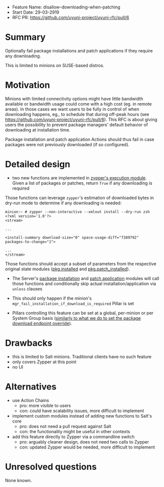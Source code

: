 - Feature Name: disallow-downloading-when-patching
- Start Date: 29-03-2919
- RFC PR: https://github.com/uyuni-project/uyuni-rfc/pull/6

# Summary
Optionally fail package installations and patch applications if they require any downloading.

This is limited to minions on SUSE-based distros.

# Motivation
Minions with limited connectivity options might have little bandwidth available or bandwidth usage could come with a high cost (eg. in remote areas). In those cases we want users to be fully in control of when downloading happens, eg., to schedule that during off-peak hours (see https://github.com/uyuni-project/uyuni-rfc/pull/6). This RFC is about giving users the possibility to prevent package managers' default behavior of downloading at installation time.

Package installation and patch application Actions should thus fail in case packages were not previously downloaded (if so configured).

# Detailed design
- two new functions are implemented in [zypper's execution module](https://github.com/openSUSE/salt/blob/openSUSE-2018.3.0/salt/modules/zypper.py). Given a list of packages or patches, return `True` if any downloading is required

Those functions can leverage `zypper`'s estimation of downloaded bytes in dry-run mode to determine if any downloading is needed:

```
minion:~ # zypper --non-interactive --xmlout install --dry-run zsh
<?xml version='1.0'?>
<stream>

...

<install-summary download-size="0" space-usage-diff="7389792" packages-to-change="1">

...
</stream>
```

Those functions should accept a subset of parameters from the respective original state modules ([pkg.installed](https://docs.saltstack.com/en/2018.3/ref/states/all/salt.states.pkg.html#salt.states.pkg.installed) and [pkg.patch_installed](https://docs.saltstack.com/en/2018.3/ref/states/all/salt.states.pkg.html#salt.states.pkg.patch_installed)).


- The Server's [package installation](https://github.com/uyuni-project/uyuni/blob/c8ffe6b9425392f5235864ad070646bb8ebc2ecb/susemanager-utils/susemanager-sls/salt/packages/pkginstall.sls) and [patch application](https://github.com/uyuni-project/uyuni/blob/c8ffe6b9425392f5235864ad070646bb8ebc2ecb/susemanager-utils/susemanager-sls/salt/packages/patchinstall.sls) modules will call those functions and conditionally skip actual installation/application via `unless` clauses

- This should only happen if the minion's `mgr_fail_installation_if_download_is_required` Pillar is set

- Pillars controlling this feature can be set at a global, per-minion or per System Group basis ([similarly to what we do to set the package download endpoint override](https://github.com/SUSE/doc-susemanager/pull/366/files#diff-8bf787463eb899039a59878b8b2ce800R171)).


# Drawbacks
 - this is limited to Salt minions. Traditional clients have no such feature
 - only covers Zypper at this point
 - no UI

# Alternatives
- use Action Chains
  - pro: more visible to users
  - con: could have scalability issues, more difficult to implement
- implement custom modules instead of adding new functions to Salt's core
  - pro: does not need a pull request against Salt
  - con: the functionality might be useful in other contexts
- add this feature directly to Zypper via a commandline switch
  - pro: arguably cleaner design, does not need two calls to Zypper
  - con: updated Zypper would be needed, more difficult to implement

# Unresolved questions

None known.
